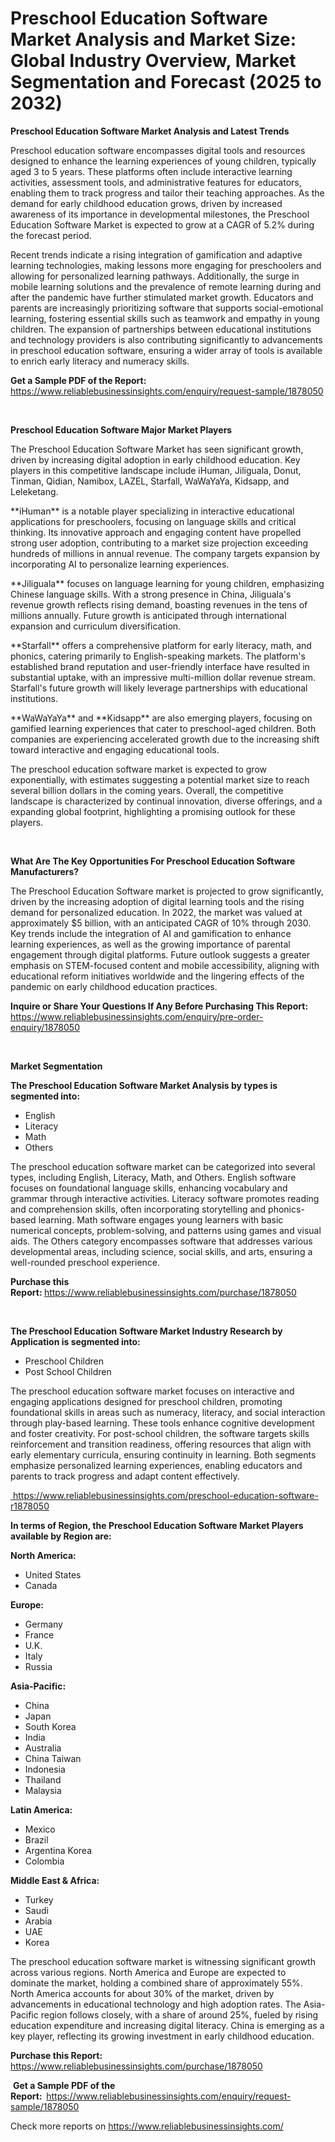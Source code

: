 <p><h1>Preschool Education Software Market Analysis and Market Size: Global Industry Overview, Market Segmentation and Forecast (2025 to 2032)</h1></p><p><strong>Preschool Education Software Market Analysis and Latest Trends</strong></p>
<p><p>Preschool education software encompasses digital tools and resources designed to enhance the learning experiences of young children, typically aged 3 to 5 years. These platforms often include interactive learning activities, assessment tools, and administrative features for educators, enabling them to track progress and tailor their teaching approaches. As the demand for early childhood education grows, driven by increased awareness of its importance in developmental milestones, the Preschool Education Software Market is expected to grow at a CAGR of 5.2% during the forecast period.</p><p>Recent trends indicate a rising integration of gamification and adaptive learning technologies, making lessons more engaging for preschoolers and allowing for personalized learning pathways. Additionally, the surge in mobile learning solutions and the prevalence of remote learning during and after the pandemic have further stimulated market growth. Educators and parents are increasingly prioritizing software that supports social-emotional learning, fostering essential skills such as teamwork and empathy in young children. The expansion of partnerships between educational institutions and technology providers is also contributing significantly to advancements in preschool education software, ensuring a wider array of tools is available to enrich early literacy and numeracy skills.</p></p>
<p><strong>Get a Sample PDF of the Report:&nbsp;</strong> <a href="https://www.reliablebusinessinsights.com/enquiry/request-sample/1878050?utm_campaign=950&utm_medium=2&utm_source=Github&utm_content=ia&utm_term=11032025&utm_id=preschool-education-software">https://www.reliablebusinessinsights.com/enquiry/request-sample/1878050</a></p>
<p>&nbsp;</p>
<p><strong>Preschool Education Software Major Market Players</strong></p>
<p><p>The Preschool Education Software Market has seen significant growth, driven by increasing digital adoption in early childhood education. Key players in this competitive landscape include iHuman, Jiliguala, Donut, Tinman, Qidian, Namibox, LAZEL, Starfall, WaWaYaYa, Kidsapp, and Leleketang.</p><p>**iHuman** is a notable player specializing in interactive educational applications for preschoolers, focusing on language skills and critical thinking. Its innovative approach and engaging content have propelled strong user adoption, contributing to a market size projection exceeding hundreds of millions in annual revenue. The company targets expansion by incorporating AI to personalize learning experiences.</p><p>**Jiliguala** focuses on language learning for young children, emphasizing Chinese language skills. With a strong presence in China, Jiliguala's revenue growth reflects rising demand, boasting revenues in the tens of millions annually. Future growth is anticipated through international expansion and curriculum diversification.</p><p>**Starfall** offers a comprehensive platform for early literacy, math, and phonics, catering primarily to English-speaking markets. The platform's established brand reputation and user-friendly interface have resulted in substantial uptake, with an impressive multi-million dollar revenue stream. Starfall's future growth will likely leverage partnerships with educational institutions.</p><p>**WaWaYaYa** and **Kidsapp** are also emerging players, focusing on gamified learning experiences that cater to preschool-aged children. Both companies are experiencing accelerated growth due to the increasing shift toward interactive and engaging educational tools.</p><p>The preschool education software market is expected to grow exponentially, with estimates suggesting a potential market size to reach several billion dollars in the coming years. Overall, the competitive landscape is characterized by continual innovation, diverse offerings, and a expanding global footprint, highlighting a promising outlook for these players.</p></p>
<p>&nbsp;</p>
<p><strong>What Are The Key Opportunities For Preschool Education Software Manufacturers?</strong></p>
<p><p>The Preschool Education Software market is projected to grow significantly, driven by the increasing adoption of digital learning tools and the rising demand for personalized education. In 2022, the market was valued at approximately $5 billion, with an anticipated CAGR of 10% through 2030. Key trends include the integration of AI and gamification to enhance learning experiences, as well as the growing importance of parental engagement through digital platforms. Future outlook suggests a greater emphasis on STEM-focused content and mobile accessibility, aligning with educational reform initiatives worldwide and the lingering effects of the pandemic on early childhood education practices.</p></p>
<p><strong>Inquire or Share Your Questions If Any Before Purchasing This Report:</strong> <a href="https://www.reliablebusinessinsights.com/enquiry/pre-order-enquiry/1878050?utm_campaign=950&utm_medium=2&utm_source=Github&utm_content=ia&utm_term=11032025&utm_id=preschool-education-software">https://www.reliablebusinessinsights.com/enquiry/pre-order-enquiry/1878050</a></p>
<p>&nbsp;</p>
<p><strong>Market Segmentation</strong></p>
<p><strong>The Preschool Education Software Market Analysis by types is segmented into:</strong></p>
<p><ul><li>English</li><li>Literacy</li><li>Math</li><li>Others</li></ul></p>
<p><p>The preschool education software market can be categorized into several types, including English, Literacy, Math, and Others. English software focuses on foundational language skills, enhancing vocabulary and grammar through interactive activities. Literacy software promotes reading and comprehension skills, often incorporating storytelling and phonics-based learning. Math software engages young learners with basic numerical concepts, problem-solving, and patterns using games and visual aids. The Others category encompasses software that addresses various developmental areas, including science, social skills, and arts, ensuring a well-rounded preschool experience.</p></p>
<p><strong>Purchase this Report:&nbsp;</strong><a href="https://www.reliablebusinessinsights.com/purchase/1878050?utm_campaign=950&utm_medium=2&utm_source=Github&utm_content=ia&utm_term=11032025&utm_id=preschool-education-software">https://www.reliablebusinessinsights.com/purchase/1878050</a></p>
<p>&nbsp;</p>
<p><strong>The Preschool Education Software Market Industry Research by Application is segmented into:</strong></p>
<p><ul><li>Preschool Children</li><li>Post School Children</li></ul></p>
<p><p>The preschool education software market focuses on interactive and engaging applications designed for preschool children, promoting foundational skills in areas such as numeracy, literacy, and social interaction through play-based learning. These tools enhance cognitive development and foster creativity. For post-school children, the software targets skills reinforcement and transition readiness, offering resources that align with early elementary curricula, ensuring continuity in learning. Both segments emphasize personalized learning experiences, enabling educators and parents to track progress and adapt content effectively.</p></p>
<p><a href="https://www.reliablebusinessinsights.com/preschool-education-software-r1878050?utm_campaign=950&utm_medium=2&utm_source=Github&utm_content=ia&utm_term=11032025&utm_id=preschool-education-software">&nbsp;https://www.reliablebusinessinsights.com/preschool-education-software-r1878050</a></p>
<p><strong>In terms of Region, the Preschool Education Software Market Players available by Region are:</strong></p>
<p>
    <p> <strong> North America: </strong>
        <ul>
            <li>United States</li>
            <li>Canada</li>
        </ul>
        </p> 
    <p> <strong> Europe: </strong>
        <ul>
            <li>Germany</li>
            <li>France</li>
            <li>U.K.</li>
            <li>Italy</li>
            <li>Russia</li>
        </ul>
        </p> 
    <p> <strong> Asia-Pacific: </strong>
        <ul>
            <li>China</li>
            <li>Japan</li>
            <li>South Korea</li>
            <li>India</li>
            <li>Australia</li>
            <li>China Taiwan</li>
            <li>Indonesia</li>
            <li>Thailand</li>
            <li>Malaysia</li>
        </ul>
        </p> 
    <p> <strong> Latin America: </strong>
        <ul>
            <li>Mexico</li>
            <li>Brazil</li>
            <li>Argentina Korea</li>
            <li>Colombia</li>
        </ul>
        </p> 
    <p> <strong> Middle East & Africa: </strong>
        <ul>
            <li>Turkey</li>
            <li>Saudi</li>
            <li>Arabia</li>
            <li>UAE</li>
            <li>Korea</li>
        </ul>
    </p>
    </p>
<p><p>The preschool education software market is witnessing significant growth across various regions. North America and Europe are expected to dominate the market, holding a combined share of approximately 55%. North America accounts for about 30% of the market, driven by advancements in educational technology and high adoption rates. The Asia-Pacific region follows closely, with a share of around 25%, fueled by rising education expenditure and increasing digital literacy. China is emerging as a key player, reflecting its growing investment in early childhood education.</p></p>
<p><strong>Purchase this Report: </strong><a href="https://www.reliablebusinessinsights.com/purchase/1878050?utm_campaign=950&utm_medium=2&utm_source=Github&utm_content=ia&utm_term=11032025&utm_id=preschool-education-software">https://www.reliablebusinessinsights.com/purchase/1878050</a></p>
<p>&nbsp;<strong>Get a Sample PDF of the Report:&nbsp;&nbsp;</strong><a href="https://www.reliablebusinessinsights.com/enquiry/request-sample/1878050?utm_campaign=950&utm_medium=2&utm_source=Github&utm_content=ia&utm_term=11032025&utm_id=preschool-education-software">https://www.reliablebusinessinsights.com/enquiry/request-sample/1878050</a></p>
<p><strong></strong></p>
<p>Check more reports on <a href="https://www.reliablebusinessinsights.com/?utm_campaign=950&utm_medium=2&utm_source=Github&utm_content=ia&utm_term=11032025&utm_id=preschool-education-software">https://www.reliablebusinessinsights.com/</a></p>